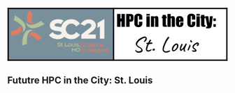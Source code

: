 ![HPC in the City Header](images/hpcinthecity_stlouis-header.png)

## Fututre HPC in the City: St. Louis 

